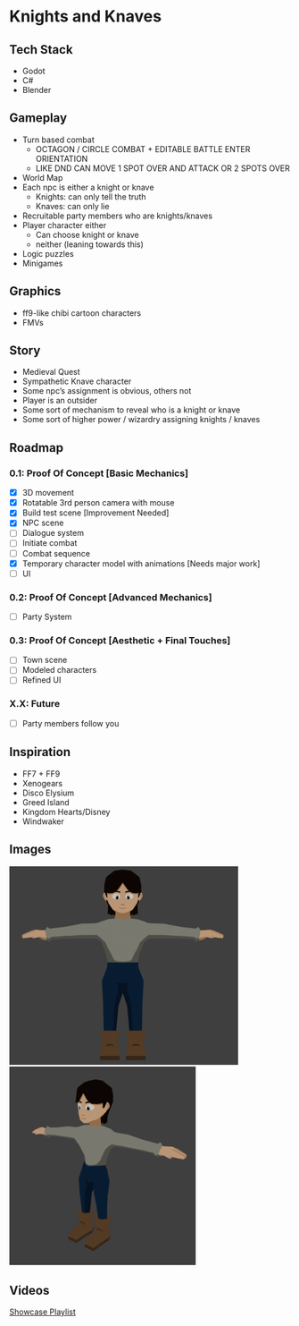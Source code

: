 # Knights and Knaves

## Tech Stack
- Godot 
- C#
- Blender 

## Gameplay
- Turn based combat
  - OCTAGON / CIRCLE COMBAT + EDITABLE BATTLE ENTER ORIENTATION 
  - LIKE DND CAN MOVE 1 SPOT OVER AND ATTACK OR 2 SPOTS OVER
- World Map
- Each npc is either a knight or knave
  - Knights: can only tell the truth
  - Knaves: can only lie
- Recruitable party members who are knights/knaves
- Player character either
  - Can choose knight or knave
  - neither (leaning towards this)
- Logic puzzles
- Minigames

## Graphics
- ff9-like chibi cartoon characters
- FMVs

## Story
- Medieval Quest
- Sympathetic Knave character 
- Some npc’s assignment is obvious, others not
- Player is an outsider
- Some sort of mechanism to reveal who is a knight or knave
- Some sort of higher power / wizardry assigning knights / knaves

## Roadmap
### 0.1: Proof Of Concept [Basic Mechanics]
- [X] 3D movement
- [X] Rotatable 3rd person camera with mouse
- [X] Build test scene [Improvement Needed]
- [X] NPC scene
- [ ] Dialogue system
- [ ] Initiate combat
- [ ] Combat sequence
- [X] Temporary character model with animations [Needs major work]
- [ ] UI
### 0.2: Proof Of Concept [Advanced Mechanics]
- [ ] Party System
### 0.3: Proof Of Concept [Aesthetic + Final Touches]
- [ ] Town scene
- [ ] Modeled characters
- [ ] Refined UI
### X.X: Future
- [ ] Party members follow you

## Inspiration
- FF7 + FF9
- Xenogears
- Disco Elysium
- Greed Island
- Kingdom Hearts/Disney
- Windwaker

## Images
<img src="screenshots/char.png" width="410" /> <img src="screenshots/char2.png" width="334" />
## Videos
[Showcase Playlist](https://www.youtube.com/watch?v=QhWuJ_pk5-A&list=PLE9KDpgiOyFDyoT6gnDmB5Nd-Xvu2F3We)
